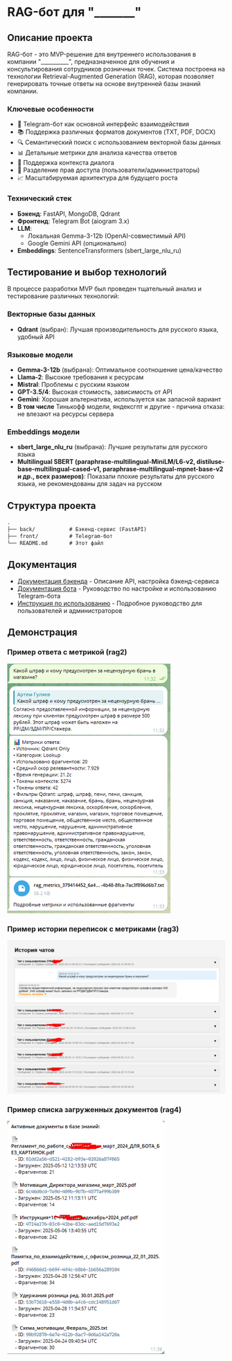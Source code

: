 # RAG-бот для "_______"

## Описание проекта

RAG-бот - это MVP-решение для внутреннего использования в компании "__________", предназначенное для обучения и консультирования сотрудников розничных точек. Система построена на технологии Retrieval-Augmented Generation (RAG), которая позволяет генерировать точные ответы на основе внутренней базы знаний компании.

### Ключевые особенности

- 🤖 Telegram-бот как основной интерфейс взаимодействия
- 📚 Поддержка различных форматов документов (TXT, PDF, DOCX)
- 🔍 Семантический поиск с использованием векторной базы данных
- 📊 Детальные метрики для анализа качества ответов
- 🔄 Поддержка контекста диалога
- 👥 Разделение прав доступа (пользователи/администраторы)
- 📈 Масштабируемая архитектура для будущего роста

### Технический стек

- **Бэкенд**: FastAPI, MongoDB, Qdrant
- **Фронтенд**: Telegram Bot (aiogram 3.x)
- **LLM**: 
  - Локальная Gemma-3-12b (OpenAI-совместимый API)
  - Google Gemini API (опционально)
- **Embeddings**: SentenceTransformers (sbert_large_nlu_ru)

## Тестирование и выбор технологий

В процессе разработки MVP был проведен тщательный анализ и тестирование различных технологий:

### Векторные базы данных
- **Qdrant** (выбран): Лучшая производительность для русского языка, удобный API

### Языковые модели
- **Gemma-3-12b** (выбрана): Оптимальное соотношение цена/качество
- **Llama-2**: Высокие требования к ресурсам
- **Mistral**: Проблемы с русским языком
- **GPT-3.5/4**: Высокая стоимость, зависимость от API
- **Gemini**: Хорошая альтернатива, используется как запасной вариант
- **В том числе** Тинькофф модели, яндексгпт и другие - причина отказа: не влезают на ресурсы сервера

### Embeddings модели
- **sbert_large_nlu_ru** (выбрана): Лучшие результаты для русского языка
- **Multilingual SBERT (paraphrase-multilingual-MiniLM/L6-v2, distiluse-base-multilingual-cased-v1, paraphrase-multilingual-mpnet-base-v2 и др., всех размеров)**: Показали плохие результаты для русского языка, не рекомендованы для задач на русском

## Структура проекта


```
.
├── back/           # Бэкенд-сервис (FastAPI)
├── front/          # Telegram-бот
└── README.md       # Этот файл
```

## Документация

- [Документация бэкенда](back/README.md) - Описание API, настройка бэкенд-сервиса
- [Документация бота](front/README.md) - Руководство по настройке и использованию Telegram-бота
- [Инструкция по использованию](instructions.md) - Подробное руководство для пользователей и администраторов

## Демонстрация

### Пример ответа с метрикой (rag2)

![rag2](rag2.png)

### Пример истории переписок с метриками (rag3)

![rag3](rag3.png)

### Пример списка загруженных документов (rag4)

![rag4](rag4.png)





